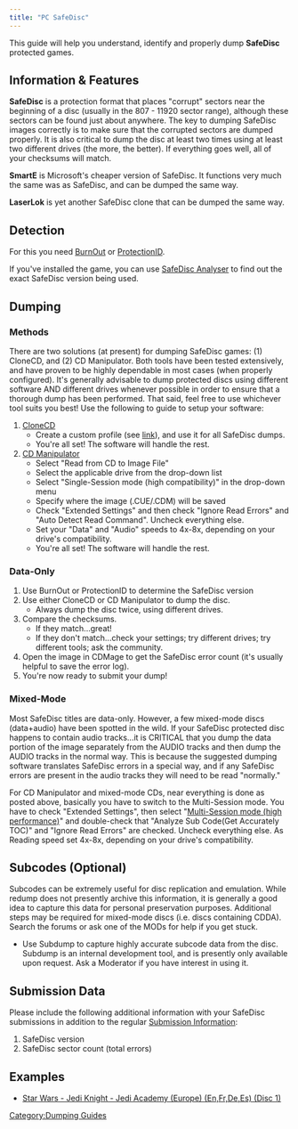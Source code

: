 ```yaml
---
title: "PC SafeDisc"
---
```


This guide will help you understand, identify and properly dump
**SafeDisc** protected games.

## Information & Features

**SafeDisc** is a protection format that places "corrupt" sectors near
the beginning of a disc (usually in the 807 - 11920 sector range),
although these sectors can be found just about anywhere. The key to
dumping SafeDisc images correctly is to make sure that the corrupted
sectors are dumped properly. It is also critical to dump the disc at
least two times using at least two different drives (the more, the
better). If everything goes well, all of your checksums will match.

**SmartE** is Microsoft's cheaper version of SafeDisc. It functions very
much the same was as SafeDisc, and can be dumped the same way.

**LaserLok** is yet another SafeDisc clone that can be dumped the same
way.

## Detection

For this you need [BurnOut](http://sourceforge.net/projects/burnout/) or
[ProtectionID](http://protectionid.owns.it/).

If you've installed the game, you can use [SafeDisc
Analyser](http://www.generalfiles.biz/download/gs4e5062a4h32i0/SafediscAnalyser.zip.html)
to find out the exact SafeDisc version being used.

## Dumping

### Methods

There are two solutions (at present) for dumping SafeDisc games: (1)
CloneCD, and (2) CD Manipulator. Both tools have been tested
extensively, and have proven to be highly dependable in most cases (when
properly configured). It's generally advisable to dump protected discs
using different software AND different drives whenever possible in order
to ensure that a thorough dump has been performed. That said, feel free
to use whichever tool suits you best\! Use the following to guide to
setup your software:

1.  [CloneCD](http://www.slysoft.com/en/clonecd.html)
      - Create a custom profile (see
        [link](http://wiki.redump.org/index.php?title=Setting_Up#CloneCD)),
        and use it for all SafeDisc dumps.
      - You're all set\! The software will handle the rest.
2.  [CD Manipulator](http://i.imgur.com/1NnXdYQ.png)
      - Select "Read from CD to Image File"
      - Select the applicable drive from the drop-down list
      - Select "Single-Session mode (high compatibility)" in the
        drop-down menu
      - Specify where the image (.CUE/.CDM) will be saved
      - Check "Extended Settings" and then check "Ignore Read Errors"
        and "Auto Detect Read Command". Uncheck everything else.
      - Set your "Data" and "Audio" speeds to 4x-8x, depending on your
        drive's compatibility.
      - You're all set\! The software will handle the rest.

### Data-Only

1.  Use BurnOut or ProtectionID to determine the SafeDisc version
2.  Use either CloneCD or CD Manipulator to dump the disc.
      - Always dump the disc twice, using different drives.
3.  Compare the checksums.
      - If they match...great\!
      - If they don't match...check your settings; try different drives;
        try different tools; ask the community.
4.  Open the image in CDMage to get the SafeDisc error count (it's
    usually helpful to save the error log).
5.  You're now ready to submit your dump\!

### Mixed-Mode

Most SafeDisc titles are data-only. However, a few mixed-mode discs
(data+audio) have been spotted in the wild. If your SafeDisc protected
disc happens to contain audio tracks...it is CRITICAL that you dump the
data portion of the image separately from the AUDIO tracks and then dump
the AUDIO tracks in the normal way. This is because the suggested
dumping software translates SafeDisc errors in a special way, and if any
SafeDisc errors are present in the audio tracks they will need to be
read "normally."

For CD Manipulator and mixed-mode CDs, near everything is done as posted
above, basically you have to switch to the Multi-Session mode. You have
to check "Extended Settings", then select "[Multi-Session mode (high
performance)](http://i.imgur.com/XandKMo.png)" and double-check that
"Analyze Sub Code(Get Accurately TOC)" and "Ignore Read Errors" are
checked. Uncheck everything else. As Reading speed set 4x-8x, depending
on your drive's compatibility.

## Subcodes (Optional)

Subcodes can be extremely useful for disc replication and emulation.
While redump does not presently archive this information, it is
generally a good idea to capture this data for personal preservation
purposes. Additional steps may be required for mixed-mode discs (i.e.
discs containing CDDA). Search the forums or ask one of the MODs for
help if you get stuck.

  - Use Subdump to capture highly accurate subcode data from the disc.
    Subdump is an internal development tool, and is presently only
    available upon request. Ask a Moderator if you have interest in
    using it.

## Submission Data

Please include the following additional information with your SafeDisc
submissions in addition to the regular [Submission
Information](#Submission_Information "wikilink"):

1.  SafeDisc version
2.  SafeDisc sector count (total errors)

## Examples

  - [Star Wars - Jedi Knight - Jedi Academy (Europe) (En,Fr,De,Es)
    (Disc 1)](http://redump.org/disc/16501/)

[Category:Dumping Guides](Category:Dumping_Guides "wikilink")
